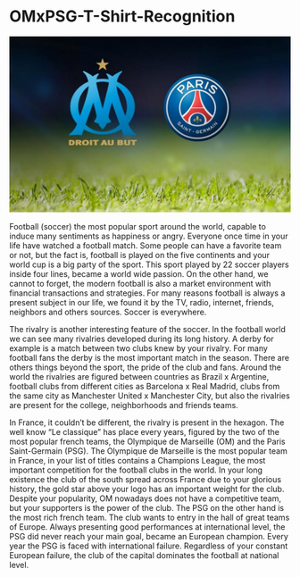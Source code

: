 # OMxPSG-T-Shirt-Recognition

![OM x PSG T-Shirt Recognition!](Image/om-psg-classico.jpg "OM x PSG")


Football (soccer) the most popular sport around the world, capable to induce many sentiments as happiness or angry. Everyone once time in your life have watched a football match. Some people can have a favorite team or not, but the fact is, football is played on the five continents and your world cup is a big party of the sport.  This sport played by 22 soccer players inside four lines, became a world wide passion. On the other hand, we cannot to forget, the modern football is also a market environment with financial transactions and strategies. For many reasons football is always a present subject in our life, we found it by the TV, radio, internet, friends, neighbors and others sources. Soccer is everywhere.
 
The rivalry is another interesting feature of the soccer. In the football world we can see many rivalries developed during its long history. A derby for example is a match between two clubs knew by your rivalry.  For many football fans the derby is the most important match in the season. There are others things beyond the sport, the pride of the club and fans. Around the world the rivalries are figured between countries as Brazil x Argentine, football clubs from different cities as Barcelona x Real Madrid, clubs from the same city as Manchester United x Manchester City, but also the rivalries are present for the college, neighborhoods and friends teams. 

In France, it couldn’t be different, the rivalry is present in the hexagon. The well know “Le classique” has place every years, figured by the two of the most popular french teams, the Olympique de Marseille (OM) and the Paris Saint-Germain (PSG). The Olympique de Marseille is the most popular team in France, in your list of titles contains a Champions League, the most important competition for the football clubs in the world. In your long existence the club of the south spread across France due to your glorious history, the gold star above your logo has an important weight for the club. Despite your popularity, OM nowadays does not have a competitive team, but your supporters is the power of the club. The PSG on the other hand is the most rich french team. The club wants to entry in the hall of great teams of Europe. Always presenting good performances at international level, the PSG did never reach your main goal, became an European champion. Every year the PSG is faced with international failure. Regardless of your constant European failure, the club of the capital dominates the football at national level. 
